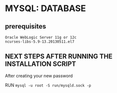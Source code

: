 # MYSQL: DATABASE

## prerequisites
```
Oracle WebLogic Server 11g or 12c
ncurses-libs-5.9-13.20130511.el7
```
## NEXT STEPS AFTER RUNNING THE INSTALLATION SCRIPT
After creating your new password 

RUN ```mysql -u root -S run/mysqld.sock -p```
